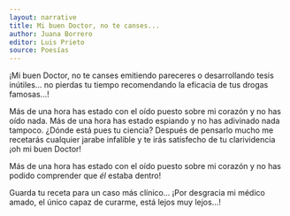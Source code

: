 ```yaml
---
layout: narrative
title: Mi buen Doctor, no te canses...
author: Juana Borrero
editor: Luis Prieto 
source: Poesías 
---
```

<p>
¡Mi buen Doctor, no te canses emitiendo pareceres o desarrollando tesis inútiles... no pierdas tu tiempo recomendando la eficacia de tus drogas famosas...!
</p>
<p>
Más de una hora has estado con el oído puesto sobre mi corazón y no has oído nada. Más de una hora has estado espiando y no has adivinado nada tampoco. ¿Dónde está pues tu ciencia? Después de pensarlo mucho me recetarás cualquier jarabe infalible y te irás satisfecho de tu clarividencia ¡oh mi buen Doctor! 
</p>
<p>
Más de una hora has estado con el oído puesto sobre mi corazón y no has podido comprender que <i>él</i> estaba dentro!
</p>
<p>
Guarda tu receta para un caso más clínico... ¡Por desgracia mi médico amado, el único capaz de curarme, está lejos muy lejos...! 
</p>
